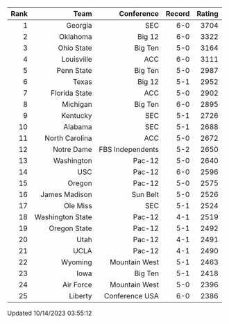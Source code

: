 | Rank  | Team                 | Conference           | Record   | Rating |
| ---:  | ---:                 | ---:                 | ---:     | ---:   |
| 1     | Georgia              | SEC                  | 6-0      | 3704   |
| 2     | Oklahoma             | Big 12               | 6-0      | 3322   |
| 3     | Ohio State           | Big Ten              | 5-0      | 3164   |
| 4     | Louisville           | ACC                  | 6-0      | 3111   |
| 5     | Penn State           | Big Ten              | 5-0      | 2987   |
| 6     | Texas                | Big 12               | 5-1      | 2952   |
| 7     | Florida State        | ACC                  | 5-0      | 2902   |
| 8     | Michigan             | Big Ten              | 6-0      | 2895   |
| 9     | Kentucky             | SEC                  | 5-1      | 2726   |
| 10    | Alabama              | SEC                  | 5-1      | 2688   |
| 11    | North Carolina       | ACC                  | 5-0      | 2672   |
| 12    | Notre Dame           | FBS Independents     | 5-2      | 2650   |
| 13    | Washington           | Pac-12               | 5-0      | 2640   |
| 14    | USC                  | Pac-12               | 6-0      | 2596   |
| 15    | Oregon               | Pac-12               | 5-0      | 2575   |
| 16    | James Madison        | Sun Belt             | 5-0      | 2526   |
| 17    | Ole Miss             | SEC                  | 5-1      | 2524   |
| 18    | Washington State     | Pac-12               | 4-1      | 2519   |
| 19    | Oregon State         | Pac-12               | 5-1      | 2492   |
| 20    | Utah                 | Pac-12               | 4-1      | 2491   |
| 21    | UCLA                 | Pac-12               | 4-1      | 2490   |
| 22    | Wyoming              | Mountain West        | 5-1      | 2463   |
| 23    | Iowa                 | Big Ten              | 5-1      | 2418   |
| 24    | Air Force            | Mountain West        | 5-0      | 2396   |
| 25    | Liberty              | Conference USA       | 6-0      | 2386   |

Updated 10/14/2023 03:55:12
